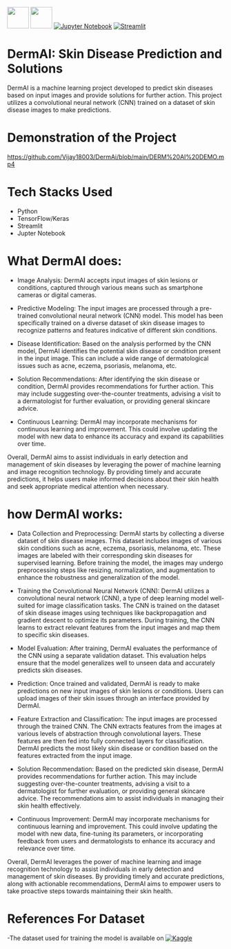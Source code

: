 [<img src="https://upload.wikimedia.org/wikipedia/commons/thumb/0/0e/Intel_logo_%282020%2C_light_blue%29.svg/300px-Intel_logo_%282020%2C_light_blue%29.svg.png" width="50">](https://www.intel.com/)
[<img src="https://www.intel.com/content/dam/develop/public/us/en/images/admin/oneapi-logo-rev-4x3-rwd.png" width="50">](https://www.intel.com/)
[![Jupyter Notebook](https://img.shields.io/badge/Jupyter%20Notebook-%23F37626.svg?style=flat&logo=jupyter&logoColor=white)](https://jupyter.org/)
[![Streamlit](https://img.shields.io/badge/Streamlit-%23000.svg?style=flat&logo=Streamlit&logoColor=white)](https://streamlit.io/)

# DermAI: Skin Disease Prediction and Solutions

DermAI is a machine learning project developed to predict skin diseases based on input images and provide solutions for further action. This project utilizes a convolutional neural network (CNN) trained on a dataset of skin disease images to make predictions.

# Demonstration of the Project
 https://github.com/Vijay18003/DermAi/blob/main/DERM%20AI%20DEMO.mp4
 
# Tech Stacks Used

- Python
- TensorFlow/Keras
- Streamlit
- Jupter Notebook

# What DermAI does:

- Image Analysis: DermAI accepts input images of skin lesions or conditions, captured through various means such as smartphone cameras or digital cameras.

- Predictive Modeling: The input images are processed through a pre-trained convolutional neural network (CNN) model. This model has been specifically trained on a diverse dataset of skin disease images to recognize patterns and features indicative of different skin conditions.

- Disease Identification: Based on the analysis performed by the CNN model, DermAI identifies the potential skin disease or condition present in the input image. This can include a wide range of dermatological issues such as acne, eczema, psoriasis, melanoma, etc.

- Solution Recommendations: After identifying the skin disease or condition, DermAI provides recommendations for further action. This may include suggesting over-the-counter treatments, advising a visit to a dermatologist for further evaluation, or providing general skincare advice.

- Continuous Learning: DermAI may incorporate mechanisms for continuous learning and improvement. This could involve updating the model with new data to enhance its accuracy and expand its capabilities over time.

Overall, DermAI aims to assist individuals in early detection and management of skin diseases by leveraging the power of machine learning and image recognition technology. By providing timely and accurate predictions, it helps users make informed decisions about their skin health and seek appropriate medical attention when necessary.
# how DermAI works:

- Data Collection and Preprocessing: DermAI starts by collecting a diverse dataset of skin disease images. This dataset includes images of various skin conditions such as acne, eczema, psoriasis, melanoma, etc. These images are labeled with their corresponding skin diseases for supervised learning. Before training the model, the images may undergo preprocessing steps like resizing, normalization, and augmentation to enhance the robustness and generalization of the model.

- Training the Convolutional Neural Network (CNN): DermAI utilizes a convolutional neural network (CNN), a type of deep learning model well-suited for image classification tasks. The CNN is trained on the dataset of skin disease images using techniques like backpropagation and gradient descent to optimize its parameters. During training, the CNN learns to extract relevant features from the input images and map them to specific skin diseases.

- Model Evaluation: After training, DermAI evaluates the performance of the CNN using a separate validation dataset. This evaluation helps ensure that the model generalizes well to unseen data and accurately predicts skin diseases.

- Prediction: Once trained and validated, DermAI is ready to make predictions on new input images of skin lesions or conditions. Users can upload images of their skin issues through an interface provided by DermAI.

- Feature Extraction and Classification: The input images are processed through the trained CNN. The CNN extracts features from the images at various levels of abstraction through convolutional layers. These features are then fed into fully connected layers for classification. DermAI predicts the most likely skin disease or condition based on the features extracted from the input image.

- Solution Recommendation: Based on the predicted skin disease, DermAI provides recommendations for further action. This may include suggesting over-the-counter treatments, advising a visit to a dermatologist for further evaluation, or providing general skincare advice. The recommendations aim to assist individuals in managing their skin health effectively.

- Continuous Improvement: DermAI may incorporate mechanisms for continuous learning and improvement. This could involve updating the model with new data, fine-tuning its parameters, or incorporating feedback from users and dermatologists to enhance its accuracy and relevance over time.

Overall, DermAI leverages the power of machine learning and image recognition technology to assist individuals in early detection and management of skin diseases. By providing timely and accurate predictions, along with actionable recommendations, DermAI aims to empower users to take proactive steps towards maintaining their skin health.

# References For Dataset
-The dataset used for training the model is available on  [![Kaggle](https://img.shields.io/badge/Kaggle-%23000.svg?style=flat&logo=Kaggle&logoColor=white)](https://www.kaggle.com/)
